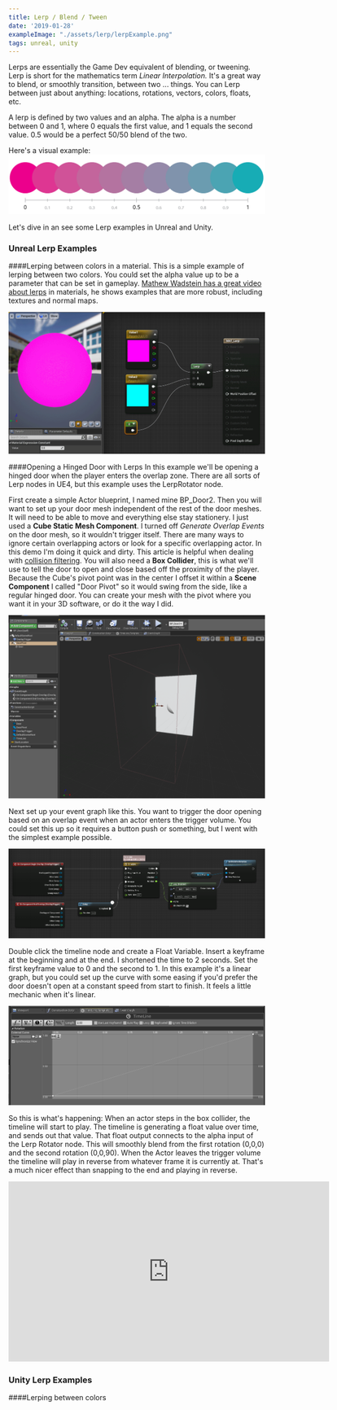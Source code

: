 ```yaml
---
title: Lerp / Blend / Tween
date: '2019-01-28'
exampleImage: "./assets/lerp/lerpExample.png"
tags: unreal, unity
---
```


Lerps are essentially the Game Dev equivalent of blending, or tweening. Lerp is short for the mathematics term _Linear Interpolation._ It's a great way to blend, or smoothly transition, between two ... things. You can Lerp between just about anything: locations, rotations, vectors, colors, floats, etc.

A lerp is defined by two values and an alpha. The alpha is a number between 0 and 1, where 0 equals the first value, and 1 equals the second value. 0.5 would be a perfect 50/50 blend of the two.

Here's a visual example:
![Lerping between two colors](./lerpExample.png)

Let's dive in an see some Lerp examples in Unreal and Unity.

### Unreal Lerp Examples

####Lerping between colors in a material.
This is a simple example of lerping between two colors. You could set the alpha value up to be a parameter that can be set in gameplay. [Mathew Wadstein has a great video about lerps](https://youtu.be/fckeT6GyvPc) in materials, he shows examples that are more robust, including textures and normal maps.

![UE4 Material Color Lerp](./ue4matlerp.gif)

####Opening a Hinged Door with Lerps
In this example we'll be opening a hinged door when the player enters the overlap zone. There are all sorts of Lerp nodes in UE4, but this example uses the LerpRotator node.

First create a simple Actor blueprint, I named mine BP_Door2. Then you will want to set up your door mesh independent of the rest of the door meshes. It will need to be able to move and everything else stay stationery. I just used a **Cube Static Mesh Component**. I turned off *Generate Overlap Events* on the door mesh, so it wouldn't trigger itself. There are many ways to ignore certain overlapping actors or look for a specific overlapping actor. In this demo I'm doing it quick and dirty. This article is helpful when dealing with [collision filtering](https://www.unrealengine.com/en-US/blog/collision-filtering). You will also need a **Box Collider**, this is what we'll use to tell the door to open and close based off the proximity of the player. Because the Cube's pivot point was in the center I offset it within a **Scene Component** I called "Door Pivot" so it would swing from the side, like a regular hinged door. You can create your mesh with the pivot where you want it in your 3D software, or do it the way I did.

![Door Setup](./doorsetup.png)

Next set up your event graph like this. You want to trigger the door opening based on an overlap event when an actor enters the trigger volume. You could set this up so it requires a button push or something, but I went with the simplest example possible.

![Event Graph](./eventgraph.png)

Double click the timeline node and create a Float Variable. Insert a keyframe at the beginning and at the end. I shortened the time to 2 seconds. Set the first keyframe value to 0 and the second to 1. In this example it's a linear graph, but you could set up the curve with some easing if you'd prefer the door doesn't open at a constant speed from start to finish. It feels a little mechanic when it's linear.

![Timeline](./timeline.png)

So this is what's happening: When an actor steps in the box collider, the timeline will start to play. The timeline is generating a float value over time, and sends out that value. That float output connects to the alpha input of the Lerp Rotator node. This will smoothly blend from the first rotation (0,0,0) and the second rotation (0,0,90). When the Actor leaves the trigger volume the timeline will play in reverse from whatever frame it is currently at. That's a much nicer effect than snapping to the end and playing in reverse.

<iframe width="630" height="354" src="https://www.youtube.com/embed/xjMNGR8qH_o" frameborder="0" allow="accelerometer; autoplay; encrypted-media; gyroscope; picture-in-picture" allowfullscreen></iframe>

### Unity Lerp Examples

####Lerping between colors

